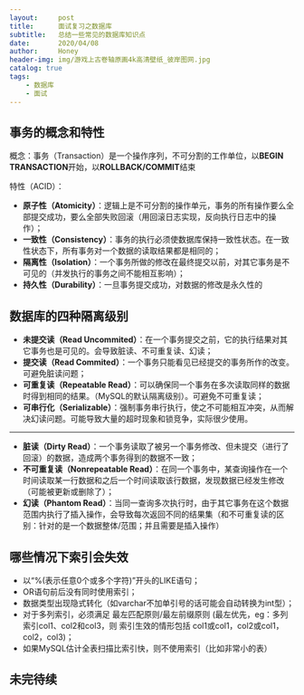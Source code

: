 ```yaml
---
layout:     post   				    
title:      面试复习之数据库	
subtitle:   总结一些常见的数据库知识点
date:       2020/04/08		
author:     Honey 					
header-img: img/游戏上古卷轴原画4k高清壁纸_彼岸图网.jpg
catalog: true 						
tags:								
    - 数据库
    - 面试
---
```


## 事务的概念和特性

概念：事务（Transaction）是一个操作序列，不可分割的工作单位，以**BEGIN TRANSACTION**开始，以**ROLLBACK/COMMIT**结束

特性（ACID）：

- **原子性（Atomicity）**：逻辑上是不可分割的操作单元，事务的所有操作要么全部提交成功，要么全部失败回滚（用回滚日志实现，反向执行日志中的操作）；
- **一致性（Consistency）**：事务的执行必须使数据库保持一致性状态。在一致性状态下，所有事务对一个数据的读取结果都是相同的；
- **隔离性（Isolation）**：一个事务所做的修改在最终提交以前，对其它事务是不可见的（并发执行的事务之间不能相互影响）；
- **持久性（Durability）**：一旦事务提交成功，对数据的修改是永久性的

## 数据库的四种隔离级别

- **未提交读（Read Uncommited）**：在一个事务提交之前，它的执行结果对其它事务也是可见的。会导致脏读、不可重复读、幻读；
- **提交读（Read Commited）**：一个事务只能看见已经提交的事务所作的改变。可避免脏读问题；
- **可重复读（Repeatable Read）**：可以确保同一个事务在多次读取同样的数据时得到相同的结果。（MySQL的默认隔离级别）。可避免不可重复读；
- **可串行化（Serializable）**：强制事务串行执行，使之不可能相互冲突，从而解决幻读问题。可能导致大量的超时现象和锁竞争，实际很少使用。

---

- **脏读（Dirty Read）**：一个事务读取了被另一个事务修改、但未提交（进行了回滚）的数据，造成两个事务得到的数据不一致；
- **不可重复读（Nonrepeatable Read）**：在同一个事务中，某查询操作在一个时间读取某一行数据和之后一个时间读取该行数据，发现数据已经发生修改（可能被更新或删除了）；
- **幻读（Phantom Read）**：当同一查询多次执行时，由于其它事务在这个数据范围内执行了插入操作，会导致每次返回不同的结果集（和不可重复读的区别：针对的是一个数据整体/范围；并且需要是插入操作）

## 哪些情况下索引会失效

- 以“%(表示任意0个或多个字符)”开头的LIKE语句；
- OR语句前后没有同时使用索引；
- 数据类型出现隐式转化（如varchar不加单引号的话可能会自动转换为int型）；
- 对于多列索引，必须满足 最左匹配原则/最左前缀原则 (最左优先，eg：多列索引col1、col2和col3，则 索引生效的情形包括 col1或col1，col2或col1，col2，col3)；
- 如果MySQL估计全表扫描比索引快，则不使用索引（比如非常小的表）

## 未完待续
